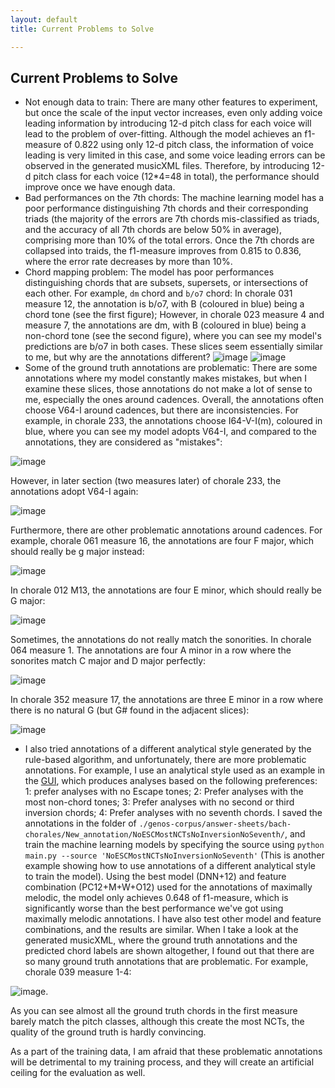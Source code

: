 ```yaml
---
layout: default
title: Current Problems to Solve 

---
```


## Current Problems to Solve

* Not enough data to train: There are many other features to experiment, but once the scale of the input vector increases, even only adding voice leading information by introducing 12-d pitch class for each voice will lead to the problem of over-fitting. Although the model achieves an f1-measure of 0.822 using only 12-d pitch class, the information of voice leading is very limited in this case, and some voice leading errors can be observed in the generated musicXML files.  Therefore, by introducing 12-d pitch class for each voice (12*4=48 in total), the performance should improve once we have enough data.
* Bad performances on the 7th chords: The machine learning model has a poor performance distinguishing 7th chords and their corresponding triads (the majority of the errors are 7th chords mis-classified as triads, and the accuracy of all 7th chords are below 50% in average), comprising more than 10% of the total errors. Once the 7th chords are collapsed into traids, the f1-measure improves from 0.815 to 0.836, where the error rate decreases by more than 10%. 
* Chord mapping problem: The model has poor performances distinguishing chords that are subsets, supersets, or intersections of each other. For example, `dm` chord and `b/o7` chord: In chorale 031 measure 12, the annotation is b/o7, with B (coloured in blue) being a chord tone (see the first figure); However, in chorale 023 measure 4 and measure 7, the annotations are dm, with B (coloured in blue) being a non-chord tone (see the second figure), where you can see my model's predictions are b/o7 in both cases. These slices seem essentially similar to me, but why are the annotations  different? ![image](https://user-images.githubusercontent.com/9313094/50719891-0d2e5580-1071-11e9-9c33-9889d5bf36cf.png)
![image](https://user-images.githubusercontent.com/9313094/50719954-5b902400-1072-11e9-9824-b1d0e6fcbab8.png)
* Some of the ground truth annotations are problematic: There are some annotations where my model constantly makes mistakes, but when I examine these slices, those annotations do not make a lot of sense to me, especially the ones around cadences. Overall, the annotations often choose V64-I around cadences, but there are inconsistencies. For example, in chorale 233, the annotations choose I64-V-I(m), coloured in blue, where you can see my model adopts V64-I, and compared to the annotations, they are considered as "mistakes":

![image](https://user-images.githubusercontent.com/9313094/50620390-fbac4880-0ecc-11e9-8297-dae321e1adf7.png)

However, in later section (two measures later) of chorale 233, the annotations adopt V64-I again: 

![image](https://user-images.githubusercontent.com/9313094/50620405-05ce4700-0ecd-11e9-8a4a-2018c441c349.png)

Furthermore, there are other problematic annotations around cadences. For example, chorale 061 measure 16, the annotations are four F major, which should really be g major instead:

![image](https://user-images.githubusercontent.com/9313094/50620411-0d8deb80-0ecd-11e9-9db3-de576f42e4ea.png)

In chorale 012 M13, the annotations are four E minor, which should really be G major:

![image](https://user-images.githubusercontent.com/9313094/50620423-1a124400-0ecd-11e9-9512-36a81da1766b.png)

Sometimes, the annotations do not really match the sonorities. In chorale 064 measure 1. The annotations are four A minor in a row where the sonorites match C major and D major perfectly:

![image](https://user-images.githubusercontent.com/9313094/50620435-2eeed780-0ecd-11e9-8aa3-8c17c504c7f6.png)

In chorale 352 measure 17, the annotations are three E minor in a row where there is no natural G (but G# found in the adjacent slices):

![image](https://user-images.githubusercontent.com/9313094/50620446-3ada9980-0ecd-11e9-980f-0cb0ce9f1e61.png)
* 	I also tried annotations of a different analytical style generated by the rule-based algorithm, and unfortunately, there are more problematic annotations. For example, I use an analytical style used as an example in the [GUI](https://natsguitar.github.io/FlexibleChoraleHarmonicAnalysisGUI/), which produces analyses based on the following preferences: 1: prefer analyses with no Escape tones; 2: Prefer analyses with the most non-chord tones; 3: Prefer analyses with no second or third inversion chords; 4: Prefer analyses with no seventh chords. I saved the annotations in the folder of `./genos-corpus/answer-sheets/bach-chorales/New_annotation/NoESCMostNCTsNoInversionNoSeventh/`, and train the machine learning models by specifying the source using `python main.py --source 'NoESCMostNCTsNoInversionNoSeventh'` (This is another example showing how to use annotations of a different analytical style to train the model). Using the best model (DNN+12) and feature combination (PC12+M+W+O12) used for the annotations of maximally melodic, the model only achieves 0.648 of f1-measure, which is significantly worse than the best performance we've got using maximally melodic annotations. I have also test other model and feature combinations, and the results are similar. When I take a look at the generated musicXML, where the ground truth annotations and the predicted chord labels are shown altogether, I found out that there are so many ground truth annotations that are problematic. For example, chorale 039 measure 1-4:


![image](https://user-images.githubusercontent.com/9313094/50779344-0fa9ce80-126e-11e9-98b7-7030571b7fdb.png).
	
As you can see almost all the ground truth chords in the first measure barely match the pitch classes, although this create the most NCTs, the quality of the ground truth is hardly convincing. 
	
As a part of the training data, I am afraid that these problematic annotations will be detrimental to my training process, and they will create an artificial ceiling for the evaluation as well.
